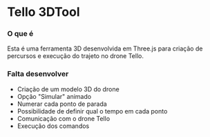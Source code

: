 # Tello 3DTool
### O que é

Esta é uma ferramenta 3D desenvolvida em Three.js para criação de percursos e execução do trajeto no drone Tello.

### Falta desenvolver

- Criação de um modelo 3D do drone
- Opção "Simular" animado
- Numerar cada ponto de parada
- Possibilidade de definir qual o tempo em cada ponto
- Comunicação com o drone Tello
- Execução dos comandos